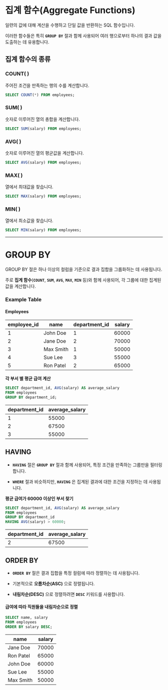 # 집계 함수(Aggregate Functions)
일련의 값에 대해 계산을 수행하고 단일 값을 반환하는 SQL 함수입니다.

이러한 함수들은 특히 **`GROUP BY`** 절과 함께 사용되어 여러 행으로부터 하나의 결과 값을 도출하는 데 유용합니다. 

## 집계 함수의 종류

### COUNT( )
주어진 조건을 만족하는 행의 수를 계산합니다.

```sql
SELECT COUNT(*) FROM employees;
```

### SUM( )
숫자로 이루어진 열의 총합을 계산합니다.

```sql
SELECT SUM(salary) FROM employees;
```

### AVG( )
숫자로 이루어진 열의 평균값을 계산합니다.

```sql
SELECT AVG(salary) FROM employees;
```

### MAX( )
열에서 최대값을 찾습니다.

```sql
SELECT MAX(salary) FROM employees;
```

### MIN( )
열에서 최소값을 찾습니다.

```sql
SELECT MIN(salary) FROM employees;
```

---

# GROUP BY
GROUP BY 절은 하나 이상의 컬럼을 기준으로 결과 집합을 그룹화하는 데 사용됩니다. 

주로 **집계 함수**(**`COUNT`**, **`SUM`**, **`AVG`**, **`MAX`**, **`MIN`** 등)와 함께 사용되어, 각 그룹에 대한 집계된 값을 계산합니다.

### Example Table

#### Employees

| employee_id | name | department_id | salary | 
| --- | --- | --- | --- |
| 1 | John Doe | 1 | 60000 |
| 2 | Jane Doe | 2 | 70000 |
| 3 | Max Smith | 1 | 50000 |
| 4 | Sue Lee | 3 | 55000 |
| 5 | Ron Patel | 2 | 65000 |

**각 부서 별 평균 급여 계산**

```sql
SELECT department_id, AVG(salary) AS average_salary
FROM employees
GROUP BY department_id;
```

| department_id | average_salary |
| --- | --- |
| 1 | 55000 |
| 2 | 67500 |
| 3 | 55000 |

## HAVING

- **`HAVING`** 절은 **`GROUP BY`** 절과 함께 사용되어, 특정 조건을 만족하는 그룹만을 필터링합니다. 

- **`WHERE`** 절과 비슷하지만, **`HAVING`** 은 집계된 결과에 대한 조건을 지정하는 데 사용됩니다.

**평균 급여가 60000 이상인 부서 찾기**

```sql
SELECT department_id, AVG(salary) AS average_salary
FROM employees
GROUP BY department_id
HAVING AVG(salary) > 60000;
```


| department_id | average_salary |
| --- | --- |
| 2 | 67500 |

## ORDER BY

- **`ORDER BY`** 절은 결과 집합을 특정 컬럼에 따라 정렬하는 데 사용됩니다. 

- 기본적으로 **오름차순(ASC)** 으로 정렬됩니다.

- **내림차순(DESC)** 으로 정렬하려면 **`DESC`** 키워드를 사용합니다.

#### 급여에 따라 직원들을 내림차순으로 정렬

```sql
SELECT name, salary
FROM employees
ORDER BY salary DESC;
```

| name | salary |
| --- | --- |
| Jane Doe | 70000 |
| Ron Patel | 65000 |
| John Doe | 60000 |
| Sue Lee | 55000 |
| Max Smith | 50000 |